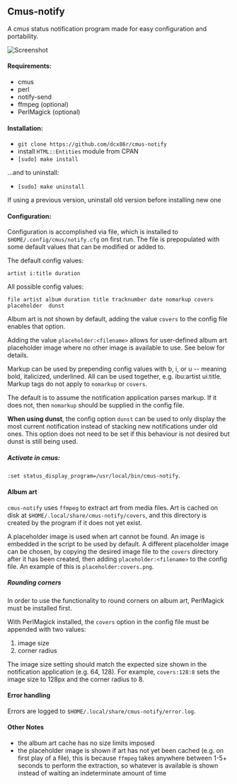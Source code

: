 ## Cmus-notify

A cmus status notification program made for easy configuration and portability.

![Screenshot](https://raw.githubusercontent.com/dcx86r/cmus-notify/master/2020-12-18-a85d.jpg)

#### Requirements:

* cmus
* perl
* notify-send
* ffmpeg (optional)
* PerlMagick (optional)

#### Installation:

* `git clone https://github.com/dcx86r/cmus-notify`  
* install `HTML::Entities` module from CPAN
* `[sudo] make install`

...and to uninstall:  
* `[sudo] make uninstall`

If using a previous version, uninstall old version before installing new one

#### Configuration:

Configuration is accomplished via file, which is installed to  
`$HOME/.config/cmus/notify.cfg` on first run. The file is prepopulated with some 
default values that can be modified or added to.

The default config values:

`artist i:title duration`

All possible config values:

`file artist album duration title tracknumber date nomarkup covers placeholder 
dunst`

Album art is not shown by default, adding the value `covers` to the config file 
enables that option.  

Adding the value `placeholder:<filename>` allows for user-defined album art 
placeholder image where no other image is available to use. See below for 
details.

Markup can be used by prepending config values with b, i, or u -- meaning bold, 
italicized, underlined. All can be used together, e.g. ibu:artist ui:title. 
Markup tags do not apply to `nomarkup` or `covers`.

The default is to assume the notification application parses markup. If it does 
not, then `nomarkup` should be supplied in the config file.

**When using dunst**, the config option `dunst` can be used to only display
the most current notification instead of stacking new notifications under old
ones. This option does not need to be set if this behaviour is not desired but
dunst is still being used.

##### Activate in cmus:

`:set status_display_program=/usr/local/bin/cmus-notify`.

#### Album art

`cmus-notify` uses `ffmpeg` to extract art from media files.  Art is cached on 
disk at `$HOME/.local/share/cmus-notify/covers`, and this directory is created 
by the program if it does not yet exist. 

A placeholder image is used when art cannot be found. An image is embedded in
the script to be used by default. A different placeholder image can be chosen, 
by copying the desired image file to the `covers` directory after it has been 
created, then adding `placeholder:<filename>` to the config file. An example of 
this is `placeholder:covers.png`.

##### Rounding corners

In order to use the functionality to round corners on album art, PerlMagick 
must be installed first.  

With PerlMagick installed, the `covers` option in the config file must be 
appended with two values:

1. image size
2. corner radius

The image size setting should match the expected size shown in the notification 
application (e.g. 64, 128). For example, `covers:128:8` sets the image size to 
128px and the corner radius to 8.

#### Error handling

Errors are logged to `$HOME/.local/share/cmus-notify/error.log`.

#### Other Notes

* the album art cache has no size limits imposed
* the placeholder image is shown if art has not yet been cached (e.g. on 
first play of a file), this is because `ffmpeg` takes anywhere between 1-5+ 
seconds to perform the extraction, so whatever is available is shown instead of 
waiting an indeterminate amount of time

